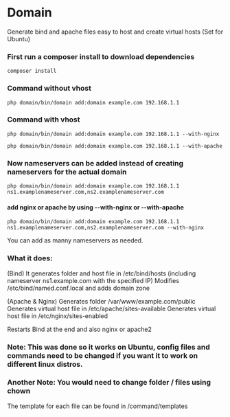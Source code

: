 # Domain
Generate bind and apache files easy to host and create virtual hosts (Set for Ubuntu)

### First run a composer install to download dependencies
```
composer install
```

### Command without vhost
```
php domain/bin/domain add:domain example.com 192.168.1.1
```

### Command with vhost
```
php domain/bin/domain add:domain example.com 192.168.1.1 --with-nginx
```

```
php domain/bin/domain add:domain example.com 192.168.1.1 --with-apache
```

### Now nameservers can be added instead of creating nameservers for the actual domain
```
php domain/bin/domain add:domain example.com 192.168.1.1 ns1.examplenameserver.com,ns2.examplenameserver.com
```
#### add nginx or apache by using --with-nginx or --with-apache
```
php domain/bin/domain add:domain example.com 192.168.1.1 ns1.examplenameserver.com,ns2.examplenameserver.com --with-nginx
```

You can add as manny nameservers as needed.

### What it does:

(Bind)
It generates folder and host file in /etc/bind/hosts (including nameserver ns1.example.com with the specified IP)
Modifies /etc/bind/named.conf.local and adds domain zone

(Apache & Nginx)
Generates folder /var/www/example.com/public
Generates virtual host file in /etc/apache/sites-available
Generates virtual host file in /etc/nginx/sites-enabled

Restarts Bind at the end and also nginx or apache2

### Note: This was done so it works on Ubuntu, config files and commands need to be changed if you want it to work on different linux distros.
### Another Note: You would need to change folder / files using chown
The template for each file can be found in /command/templates

